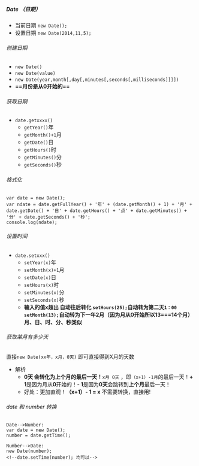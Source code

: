 ##### Date （日期）
+ 当前日期  `new Date();`
+ 设置日期  `new Date(2014,11,5);`
###### 创建日期
- `new Date()`
- `new Date(value)`
- `new Date(year,month[,day[,minutes[,seconds[,milliseconds]]]])`
- **==月份是从0开始的==**
###### 获取日期
+ `date.getxxxx()`
    + `getYear()`年
    + `getMonth()+1`月
    + `getDate()`日
    + `getHours()`时
    + `getMinutes()`分
    + `getSeconds()`秒

###### 格式化
```
var date = new Date();
var ndate = date.getFullYear() + '年' + (date.getMonth() + 1) + '月' + date.getDate() + '日' + date.getHours() + '点' + date.getMinutes() + '分' + date.getSeconds() + '秒';
console.log(ndate);
```
###### 设置时间
+ `date.setxxx()`
    + `setYear(x)`年
    + `setMonth(x)+1`月
    + `setDate(x)`日
    + `setHours(x)`时
    + `setMinutes(x)`分
    + `setSeconds(x)`秒
    + **输入的值x超出 自动往后转化 `setHours(25);`自动转为第二天`1：00`
`setMonth(13);`自动转为下一年2月（因为月从0开始所以13===14个月）月、日、时、分、秒类似**
###### 获取某月有多少天
直接`new Date(xx年，x月，0天)`
即可直接得到X月的天数
+ 解析
    + **0天 会转化为上个月的最后一天！**`x月 0天` ，即`（x+1）-1月`的最后一天！**+ 1**是因为月从**0**开始的！**- 1**是因为**0天**会跳转到**上个月**最后一天！
    + 好处：更加直观！**（x+1）- 1 = x** 不需要转换，直接用!
###### date 和 number 转换

```
Date-->Number: 
var date = new Date(); 
number = date.getTime();
```

```
Number-->Date: 
new Date(number);
<!--date.setTime(number); 均可以-->
```
